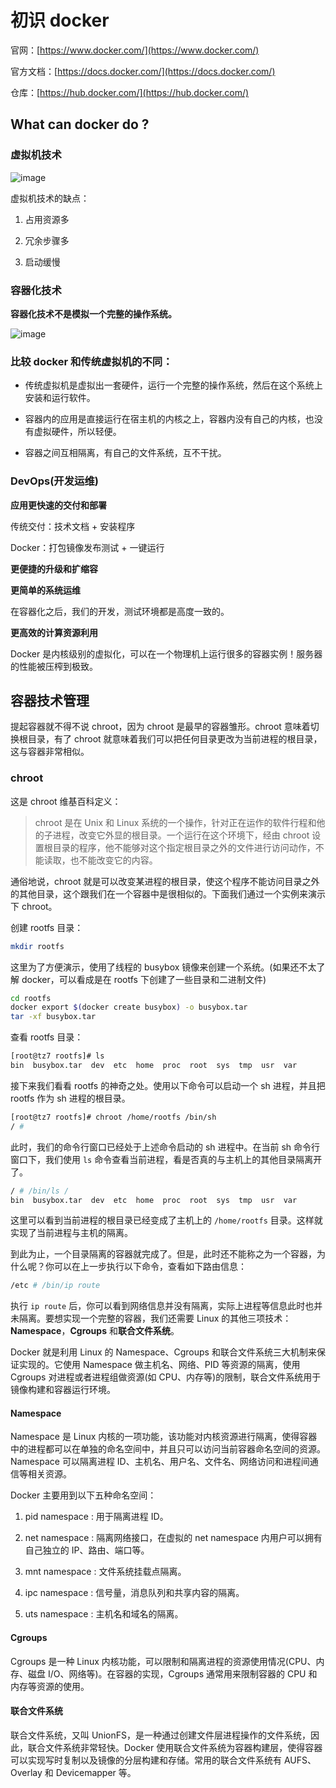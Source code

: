 # 初识 docker

官网：[https://www.docker.com/](https://www.docker.com/)

官方文档：[https://docs.docker.com/](https://docs.docker.com/)

仓库：[https://hub.docker.com/](https://hub.docker.com/)

## What can docker do ?

### 虚拟机技术

![image](https://github.com/TomatoZ7/notes-of-tz/blob/master/images/docker1.png)

虚拟机技术的缺点：

1. 占用资源多

2. 冗余步骤多

3. 启动缓慢

### 容器化技术

**容器化技术不是模拟一个完整的操作系统。**

![image](https://github.com/TomatoZ7/notes-of-tz/blob/master/images/docker2.png)

### 比较 docker 和传统虚拟机的不同：

+ 传统虚拟机是虚拟出一套硬件，运行一个完整的操作系统，然后在这个系统上安装和运行软件。

+ 容器内的应用是直接运行在宿主机的内核之上，容器内没有自己的内核，也没有虚拟硬件，所以轻便。

+ 容器之间互相隔离，有自己的文件系统，互不干扰。

### DevOps(开发运维)

**应用更快速的交付和部署**

传统交付：技术文档 + 安装程序

Docker：打包镜像发布测试 + 一键运行

**更便捷的升级和扩缩容**

**更简单的系统运维**

在容器化之后，我们的开发，测试环境都是高度一致的。

**更高效的计算资源利用**

Docker 是内核级别的虚拟化，可以在一个物理机上运行很多的容器实例！服务器的性能被压榨到极致。

## 容器技术管理

提起容器就不得不说 chroot，因为 chroot 是最早的容器雏形。chroot 意味着切换根目录，有了 chroot 就意味着我们可以把任何目录更改为当前进程的根目录，这与容器非常相似。

### chroot

这是 chroot 维基百科定义：

> chroot 是在 Unix 和 Linux 系统的一个操作，针对正在运作的软件行程和他的子进程，改变它外显的根目录。一个运行在这个环境下，经由 chroot 设置根目录的程序，他不能够对这个指定根目录之外的文件进行访问动作，不能读取，也不能改变它的内容。

通俗地说，chroot 就是可以改变某进程的根目录，使这个程序不能访问目录之外的其他目录，这个跟我们在一个容器中是很相似的。下面我们通过一个实例来演示下 chroot。

创建 rootfs 目录：

```bash
mkdir rootfs
```

这里为了方便演示，使用了线程的 busybox 镜像来创建一个系统。(如果还不太了解 docker，可以看成是在 rootfs 下创建了一些目录和二进制文件)

```bash
cd rootfs
docker export $(docker create busybox) -o busybox.tar
tar -xf busybox.tar
```

查看 rootfs 目录：

```bash
[root@tz7 rootfs]# ls
bin  busybox.tar  dev  etc  home  proc  root  sys  tmp  usr  var
```

接下来我们看看 rootfs 的神奇之处。使用以下命令可以启动一个 sh 进程，并且把 rootfs 作为 sh 进程的根目录。

```bash
[root@tz7 rootfs]# chroot /home/rootfs /bin/sh
/ # 
```

此时，我们的命令行窗口已经处于上述命令启动的 sh 进程中。在当前 sh 命令行窗口下，我们使用 `ls` 命令查看当前进程，看是否真的与主机上的其他目录隔离开了。

```bash
/ # /bin/ls /
bin  busybox.tar  dev  etc  home  proc  root  sys  tmp  usr  var
```

这里可以看到当前进程的根目录已经变成了主机上的 `/home/rootfs` 目录。这样就实现了当前进程与主机的隔离。

到此为止，一个目录隔离的容器就完成了。但是，此时还不能称之为一个容器，为什么呢？你可以在上一步执行以下命令，查看如下路由信息：

```bash
/etc # /bin/ip route
```

执行 `ip route` 后，你可以看到网络信息并没有隔离，实际上进程等信息此时也并未隔离。要想实现一个完整的容器，我们还需要 Linux 的其他三项技术：**Namespace**，**Cgroups** 和**联合文件系统**。

Docker 就是利用 Linux 的 Namespace、Cgroups 和联合文件系统三大机制来保证实现的。它使用 Namespace 做主机名、网络、PID 等资源的隔离，使用 Cgroups 对进程或者进程组做资源(如 CPU、内存等)的限制，联合文件系统用于镜像构建和容器运行环境。

#### Namespace

Namespace 是 Linux 内核的一项功能，该功能对内核资源进行隔离，使得容器中的进程都可以在单独的命名空间中，并且只可以访问当前容器命名空间的资源。Namespace 可以隔离进程 ID、主机名、用户名、文件名、网络访问和进程间通信等相关资源。

Docker 主要用到以下五种命名空间：

1. pid namespace : 用于隔离进程 ID。

2. net namespace : 隔离网络接口，在虚拟的 net namespace 内用户可以拥有自己独立的 IP、路由、端口等。

3. mnt namespace : 文件系统挂载点隔离。

4. ipc namespace : 信号量，消息队列和共享内容的隔离。

5. uts namespace : 主机名和域名的隔离。

#### Cgroups

Cgroups 是一种 Linux 内核功能，可以限制和隔离进程的资源使用情况(CPU、内存、磁盘 I/O、网络等)。在容器的实现，Cgroups 通常用来限制容器的 CPU 和内存等资源的使用。

#### 联合文件系统

联合文件系统，又叫 UnionFS，是一种通过创建文件层进程操作的文件系统，因此，联合文件系统非常轻快。Docker 使用联合文件系统为容器构建层，使得容器可以实现写时复制以及镜像的分层构建和存储。常用的联合文件系统有 AUFS、Overlay 和 Devicemapper 等。